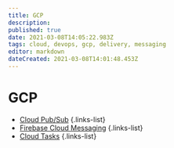 ```yaml
---
title: GCP
description: 
published: true
date: 2021-03-08T14:05:22.983Z
tags: cloud, devops, gcp, delivery, messaging
editor: markdown
dateCreated: 2021-03-08T14:01:48.453Z
---
```


# GCP
- [Cloud Pub/Sub](/training/gcp/cloud_pubsub)
{.links-list}
- [Firebase Cloud Messaging](/training/gcp/firebase_cloud_messaging)
{.links-list}
- [Cloud Tasks](/training/gcp/cloud_tasks)
{.links-list}